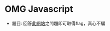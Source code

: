 # OMG Javascript

- 題目: 回答[此網站](https://shrouded-thicket-27854.herokuapp.com/question-1)之問題即可取得flag，真心不騙
